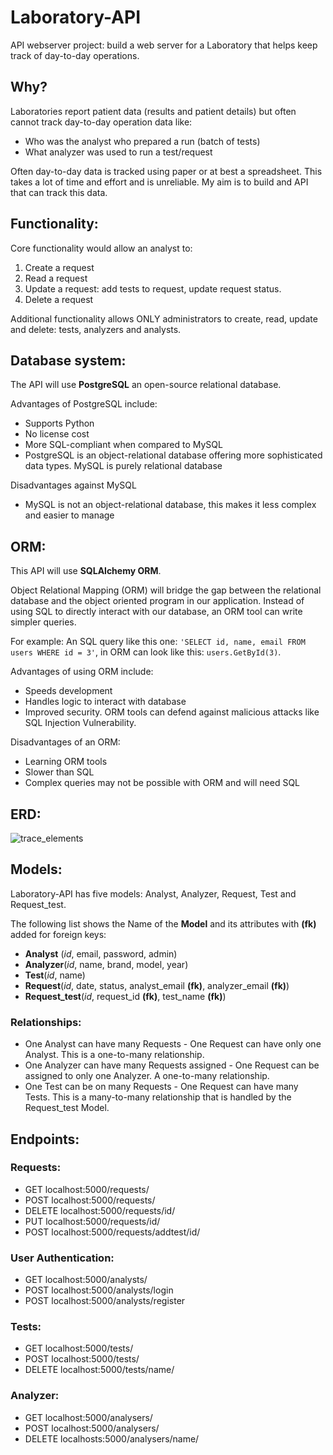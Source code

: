 # Laboratory-API
API webserver project: build a web server for a Laboratory that helps keep track of day-to-day operations.

## Why?
Laboratories report patient data (results and patient details) but often cannot track day-to-day operation data like:
- Who was the analyst who prepared a run (batch of tests)
- What analyzer was used to run a test/request

Often day-to-day data is tracked using paper or at best a spreadsheet. This takes a lot of time and effort and is unreliable. My aim is to build and API that can track this data.

## Functionality:
Core functionality would allow an analyst to:
1. Create a request
2. Read a request
3. Update a request: add tests to request, update request status.
4. Delete a request

Additional functionality allows ONLY administrators to create, read, update and delete: tests, analyzers and analysts.

## Database system:
The API will use **PostgreSQL** an open-source relational database. 

Advantages of PostgreSQL include:
- Supports Python
- No license cost
- More SQL-compliant when compared to MySQL
- PostgreSQL is an object-relational database offering more sophisticated data types. MySQL is purely relational database

Disadvantages against MySQL 
- MySQL is not an object-relational database, this makes it less complex and easier to manage

## ORM:
This API will use **SQLAlchemy ORM**.

Object Relational Mapping (ORM) will bridge the gap between the relational database and the object oriented program in our application. Instead of using SQL to directly interact with our database, an ORM tool can write simpler queries.

For example:
An SQL query like this one: `'SELECT id, name, email FROM users WHERE id = 3'`, in ORM can look like this: `users.GetById(3)`. 

Advantages of using  ORM include:
- Speeds development 
- Handles logic to interact with database
- Improved security. ORM tools can defend against malicious attacks like SQL Injection Vulnerability.

Disadvantages of an ORM:
- Learning ORM tools
- Slower than SQL
- Complex queries may not be possible with ORM and will need SQL

## ERD:
![trace_elements](https://user-images.githubusercontent.com/85352176/226087292-a4bbba8c-b124-47f1-a3a9-435b11383406.png)

## Models:
Laboratory-API has five models: Analyst, Analyzer, Request, Test and Request_test.

The following list shows the Name of the **Model** and its attributes with **(fk)** added for foreign keys:
- **Analyst** (*id*, email, password, admin)
- **Analyzer**(*id*, name, brand, model, year)
- **Test**(*id*, name)
- **Request**(*id*, date, status, analyst_email **(fk)**, analyzer_email **(fk)**)
- **Request_test**(*id*, request_id **(fk)**, test_name **(fk)**)

### Relationships:
- One Analyst can have many Requests - One Request can have only one Analyst. This is a one-to-many relationship.
- One Analyzer can have many Requests assigned - One Request can be assigned to only one Analyzer. A one-to-many relationship.
- One Test can be on many Requests - One Request can have many Tests. This is a many-to-many relationship that is handled by the Request_test Model.

## Endpoints:

### Requests:
- GET localhost:5000/requests/
- POST localhost:5000/requests/
- DELETE localhost:5000/requests/id/
- PUT localhost:5000/requests/id/
- POST localhost:5000/requests/addtest/id/

### User Authentication:
- GET localhost:5000/analysts/
- POST localhost:5000/analysts/login
- POST localhost:5000/analysts/register

### Tests:
- GET localhost:5000/tests/
- POST localhost:5000/tests/
- DELETE localhost:5000/tests/name/

### Analyzer:
- GET localhost:5000/analysers/
- POST localhost:5000/analysers/
- DELETE localhosts:5000/analysers/name/
